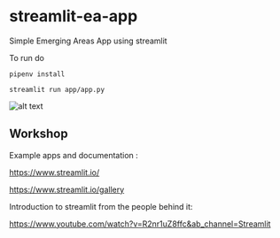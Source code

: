 # streamlit-ea-app
Simple Emerging Areas App using streamlit

To run do 

```pipenv install```

```streamlit run app/app.py```

![alt text](https://github.com/mathissen/streamlit-ea-app/blob/master/img/ea_app.PNG?raw=true)

## Workshop

Example apps and documentation :

https://www.streamlit.io/

https://www.streamlit.io/gallery


Introduction to streamlit from the people behind it: 

https://www.youtube.com/watch?v=R2nr1uZ8ffc&ab_channel=Streamlit
